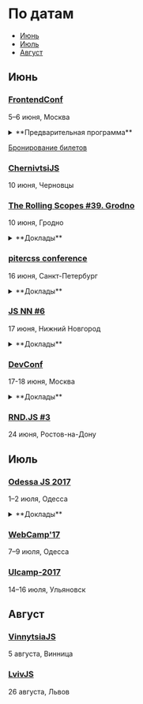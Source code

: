 # По датам

- [Июнь](#Июнь)
- [Июль](#Июль)
- [Август](#Август)

## Июнь

### [FrontendConf](http://frontendconf.ru/)

5–6 июня, Москва  

<details>
  <summary>**Предварительная программа**</summary>

  - Секция «Инструменты»
    - «React на стероидах», Владимир Гриненко (Яндекс)
    - «Ваш CSS нас не устраивает, мы придумаем свой», Роман Прудников (2ГИС)
    - «Бешеные псы: Angular 2 vs React», Евгений Гусев (Wrike)
    - «Юзабилити, конверсии и SEO для Frontend», Тарас Гуща (Seo.Ua)
    - «Рефакторинг клиентского кода или как отрефакторить миллион строк кода и не сойти с ума», Алексей Золотых (Wrike)
    - «React native на практике: от идеи до приложения», Павел Кондратенко (Rambler&Co)
    - «Паразитируем на React-экосистеме (Angular 2+)», Алексей Охрименко (IPONWEB)
    - «Как создать компонент, которым все захотят пользоваться», Виктор Русакович (GP Solutions)
    - «Возвращаем фронтенд на сервер с Korolev», Алексей Фомкин (Data Monsters)
    - «Документация REST API», Артём Кузвесов (Ideco)

  - Секция «Адаптация»
    - «Адаптивная верстка 5 лет спустя», Сергей Кузнецов (AGIMA)
    - «Как мы запустили offline-версию сайта RG.RU», Алексей Чернышев (Российская Газета)
    - «Как технология AMP HTML ускоряет сайты и повышает бизнес-метрики», Артём Цымпов (eski.mobi)
    - «Адаптивный сайт. Как грамотно сделать муху из слона и слона из мухи», Дмитрий Шагаров (Tutmee Agency)

  [Полный список докладов на рассмотрении](http://frontendconf.ru/2017/abstracts/)
</details>

[Бронирование билетов](http://conf.ontico.ru/conference/join/frontend_conf_2017.html)

### [ChernivtsiJS](http://chernivtsi.js.org/)

10 июня, Черновцы

### [The Rolling Scopes #39. Grodno](https://grodno.rollingscopes.com/)

10 июня, Гродно

<details>
  <summary>**Доклады**</summary>

  - «OpenGl rendering with Node and Rust», Andrei Vouchanka
  - «Serverless architecture: functions as a service», Dzmitry Varabei
  - «Accelerated mobile pages: делаем web сверхбыстрым», Денис Влассенко
  - «React Native & Closurescript», Siarhei Melnik
</details>

### [pitercss conference](https://pitercss.com/)

16 июня, Санкт-Петербург

<details>
  <summary>**Доклады**</summary>

  - «Paint the web with CSS. On creating art with code», Eva Lettner (ChillBill)
  - «Creating Magic With Houdini», Patrick Kettner (Microsoft)
  - «Designing Data-Driven Products. Controlled Chaos and Evolution», Anton Shein (Yandex)
</details>

### [JS NN #6](https://www.it52.info/events/2017-06-17-js-nn-6-603059bf-c448-472e-b689-381684f8b4dd)

17 июня, Нижний Новгород

<details>
  <summary>**Доклады**</summary>

  - «Фронтенд для миллионов», Анастасия Горячева (avito.ru)
  - «Unit тесты в NodeJS», Кирилл Новиков
  - «Секретный доклад не про Vue.js», Макаров Андрей
  - «Генераторы в javascript», Михаил Ангелов
  - «React + Redux: Data flow management», Андрей Синицын
</details>

### [DevConf](https://devconf.ru/ru)

17-18 июня, Москва

<details>
  <summary>**Доклады**</summary>

  - «Гибкая расширяемая архитектура компонентов или как правильно приготовить React и БЭМ», Виталий Грин
  - «Возвращаем фронтенд на сервер с Korolev», Алексей Фомкин
  - «Angular 4: конфигурируем до неузнаваемости», Алексей Охрименко
  - «React Native - Learn once, write anywhere», Дмитрий Пацура
  - «Выбор JS-фреймоврка для крупного проекта», Сергей Аверин
  - «ReactVR: как пообщаться голосом в виртуальном пространстве», Григорий Петров
  - «Цена пропущенного фрейма», Дмитрий Шуранов
  - «Lua-in-Moscow: Быстрое прототипирование функциональных макетов UI на Lua и Mermaid.js», Александр Гладыш
  - «Lua-in-Moscow: Вжух - и написал кроссплатформенную игру», Sergey Lerg
  - «Lua-in-Moscow: Архитектура бэкенда нагруженной игры на C++ и Lua», Андрей Трифанов
  - «Lua-in-Moscow: Как и зачем LuaJIT нарушает DRY?», Антон Солдатов
</details>

### [RND.JS #3](https://it61.info/events/2017-06-24-rnd-js-3-170)

24 июня, Ростов-на-Дону

## Июль

### [Odessa JS 2017](https://odessajs.org/)

1–2 июля, Одесса

<details>
  <summary>**Доклады**</summary>

  - «Progressive Web Apps или как сделать веб-приложение ближе к нативному», Тимофей Лавренюк
  - «Троянская война: SinonJS», Александра Калинина
  - «Component-Driven Development», Кожухаренко Николай
  - «Понимание Vim», Бойко Виктор
  - «Dart... жив?», Гусев Евгений
  - «Use cases of Node.js Streams», Andrii Shumada
  - «Как правильно думать», Oleksiy Pletnov
  - «Reactive State Management with Focal», Григорий Шехет
</details>

### [WebCamp'17](http://webcamp.in.ua)

7–9 июля, Одесса

### [Ulcamp-2017](https://2017.ulcamp.ru/)

14–16 июля, Ульяновск

## Август

### [VinnytsiaJS](http://vinnytsiajs.org/)

5 августа, Винница

### [LvivJS](http://www.lvivjs.org.ua/)

26 августа, Львов